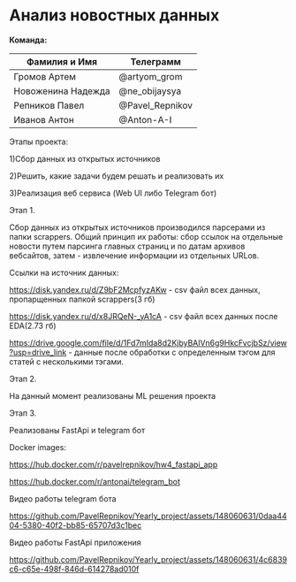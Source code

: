 # Анализ новостных данных

**Команда:**

| Фамилия и Имя| Телеграмм |
|----------|----------|
| Громов Артем  | @artyom_grom |
| Новоженина Надежда   | @ne_obijaysya |
| Репников Павел | @Pavel_Repnikov  |
| Иванов Антон | @Anton-A-I  |

 Этапы проекта:
 
 1)Сбор данных из открытых источников
 
 2)Решить, какие задачи будем решать и реализовать их
 
 3)Реализация веб сервиса (Web UI либо Telegram бот)
 
 
 Этап 1.
 
 
Сбор данных из открытых источников производился парсерами из папки scrappers. Общий принцип их работы: сбор ссылок на отдельные новости путем парсинга главных страниц и по датам архивов вебсайтов, затем - извлечение информации из отдельных URLов.
 
 
Ссылки на источник данных:


https://disk.yandex.ru/d/Z9bF2McpfyzAKw - csv файл всех данных, пропарщенных папкой scrappers(3 гб)


https://disk.yandex.ru/d/x8JRQeN-_yA1cA - csv файл всех данных после EDA(2.73 гб)

https://drive.google.com/file/d/1Fd7mIda8d2KjbyBAlVn6g9HkcFvcjbSz/view?usp=drive_link - данные после обработки с определенным тэгом для статей с несколькими тэгами.


 Этап 2.

На данный момент реализованы ML решения проекта


 Этап 3.
 
Реализованы FastApi и telegram бот

Docker images:

https://hub.docker.com/r/pavelrepnikov/hw4_fastapi_app

https://hub.docker.com/r/antonai/telegram_bot

Видео работы telegram бота



https://github.com/PavelRepnikov/Yearly_project/assets/148060631/0daa4404-5380-40f2-bb85-65707d3c1bec



Видео работы FastApi приложения



https://github.com/PavelRepnikov/Yearly_project/assets/148060631/4c6839c6-c65e-498f-846d-614278ad010f


